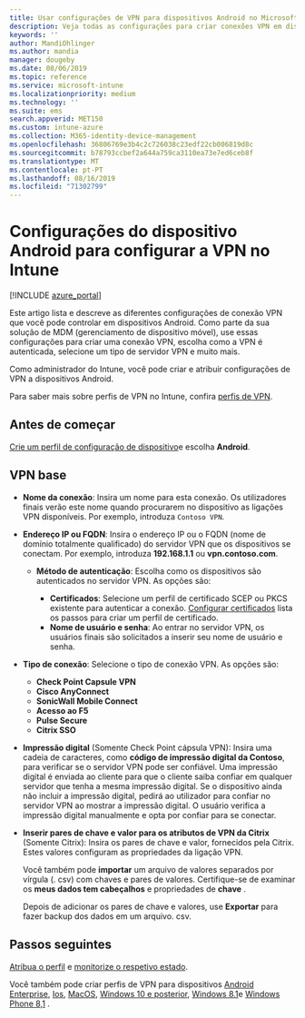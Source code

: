 ```yaml
---
title: Usar configurações de VPN para dispositivos Android no Microsoft Intune-Azure | Microsoft Docs
description: Veja todas as configurações para criar conexões VPN em dispositivos Android no Microsoft Intune. Insira o nome da conexão, o endereço IP ou o FQDN do servidor VPN, escolha como os usuários se autenticam e escolha os tipos de conexão Citrix, SonicWall, Check Point e Pulse Secure.
keywords: ''
author: MandiOhlinger
ms.author: mandia
manager: dougeby
ms.date: 08/06/2019
ms.topic: reference
ms.service: microsoft-intune
ms.localizationpriority: medium
ms.technology: ''
ms.suite: ems
search.appverid: MET150
ms.custom: intune-azure
ms.collection: M365-identity-device-management
ms.openlocfilehash: 36806769e3b4c2c726038c23edf22cb006819d8c
ms.sourcegitcommit: b78793ccbef2a644a759ca3110ea73e7ed6ceb8f
ms.translationtype: MT
ms.contentlocale: pt-PT
ms.lasthandoff: 08/16/2019
ms.locfileid: "71302799"
---
```

# <a name="android-device-settings-to-configure-vpn-in-intune"></a>Configurações do dispositivo Android para configurar a VPN no Intune

[!INCLUDE [azure_portal](./includes/azure_portal.md)]

Este artigo lista e descreve as diferentes configurações de conexão VPN que você pode controlar em dispositivos Android. Como parte da sua solução de MDM (gerenciamento de dispositivo móvel), use essas configurações para criar uma conexão VPN, escolha como a VPN é autenticada, selecione um tipo de servidor VPN e muito mais.

Como administrador do Intune, você pode criar e atribuir configurações de VPN a dispositivos Android. 

Para saber mais sobre perfis de VPN no Intune, confira [perfis de VPN](vpn-settings-configure.md).

## <a name="before-you-begin"></a>Antes de começar

[Crie um perfil de configuração de dispositivo](vpn-settings-configure.md#create-a-device-profile)e escolha **Android**.

## <a name="base-vpn"></a>VPN base

- **Nome da conexão**: Insira um nome para esta conexão. Os utilizadores finais verão este nome quando procurarem no dispositivo as ligações VPN disponíveis. Por exemplo, introduza `Contoso VPN`.
- **Endereço IP ou FQDN**: Insira o endereço IP ou o FQDN (nome de domínio totalmente qualificado) do servidor VPN que os dispositivos se conectam. Por exemplo, introduza **192.168.1.1** ou **vpn.contoso.com**.

  - **Método de autenticação**: Escolha como os dispositivos são autenticados no servidor VPN. As opções são:

    - **Certificados**: Selecione um perfil de certificado SCEP ou PKCS existente para autenticar a conexão. [Configurar certificados](certificates-configure.md) lista os passos para criar um perfil de certificado.
    - **Nome de usuário e senha**: Ao entrar no servidor VPN, os usuários finais são solicitados a inserir seu nome de usuário e senha.

- **Tipo de conexão**: Selecione o tipo de conexão VPN. As opções são:

  - **Check Point Capsule VPN**
  - **Cisco AnyConnect**
  - **SonicWall Mobile Connect**
  - **Acesso ao F5**
  - **Pulse Secure**
  - **Citrix SSO**

- **Impressão digital** (Somente Check Point cápsula VPN): Insira uma cadeia de caracteres, como **código de impressão digital da Contoso**, para verificar se o servidor VPN pode ser confiável. Uma impressão digital é enviada ao cliente para que o cliente saiba confiar em qualquer servidor que tenha a mesma impressão digital. Se o dispositivo ainda não incluir a impressão digital, pedirá ao utilizador para confiar no servidor VPN ao mostrar a impressão digital. O usuário verifica a impressão digital manualmente e opta por confiar para se conectar.
- **Inserir pares de chave e valor para os atributos de VPN da Citrix** (Somente Citrix): Insira os pares de chave e valor, fornecidos pela Citrix. Estes valores configuram as propriedades da ligação VPN. 

  Você também pode **importar** um arquivo de valores separados por vírgula (. csv) com chaves e pares de valores. Certifique-se de examinar os **meus dados tem cabeçalhos** e propriedades de **chave** .

  Depois de adicionar os pares de chave e valores, use **Exportar** para fazer backup dos dados em um arquivo. csv.

## <a name="next-steps"></a>Passos seguintes

[Atribua o perfil](device-profile-assign.md) e [monitorize o respetivo estado](device-profile-monitor.md).

Você também pode criar perfis de VPN para dispositivos [Android Enterprise](vpn-settings-android-enterprise.md), [Ios](vpn-settings-ios.md), [MacOS](vpn-settings-macos.md), [Windows 10 e posterior](vpn-settings-windows-10.md), [Windows 8.1](vpn-settings-windows-8-1.md)e [Windows Phone 8,1](vpn-settings-windows-phone-8-1.md) .
